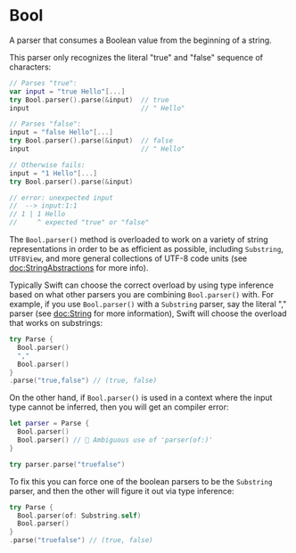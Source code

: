 # Bool

A parser that consumes a Boolean value from the beginning of a string.

This parser only recognizes the literal "true" and "false" sequence of characters:

```swift
// Parses "true":
var input = "true Hello"[...]
try Bool.parser().parse(&input)  // true
input                            // " Hello"

// Parses "false":
input = "false Hello"[...]
try Bool.parser().parse(&input)  // false
input                            // " Hello"

// Otherwise fails:
input = "1 Hello"[...]
try Bool.parser().parse(&input)

// error: unexpected input
//  --> input:1:1
// 1 | 1 Hello
//     ^ expected "true" or "false"
```

The `Bool.parser()` method is overloaded to work on a variety of string representations in order
to be as efficient as possible, including `Substring`, `UTF8View`, and more general collections of
UTF-8 code units (see <doc:StringAbstractions> for more info).

Typically Swift can choose the correct overload by using type inference based on what other parsers
you are combining `Bool.parser()` with. For example, if you use `Bool.parser()` with a
`Substring` parser, say the literal "," parser (see <doc:String> for more information), Swift
will choose the overload that works on substrings:

```swift
try Parse {
  Bool.parser()
  ","
  Bool.parser()
}
.parse("true,false") // (true, false)
```

On the other hand, if `Bool.parser()` is used in a context where the input type cannot be inferred,
then you will get an compiler error:

```swift
let parser = Parse {
  Bool.parser()
  Bool.parser() // 🛑 Ambiguous use of 'parser(of:)'
}

try parser.parse("truefalse")
```

To fix this you can force one of the boolean parsers to be the `Substring` parser, and then the
other will figure it out via type inference:

```swift
try Parse {
  Bool.parser(of: Substring.self)
  Bool.parser()
}
.parse("truefalse") // (true, false)
```
